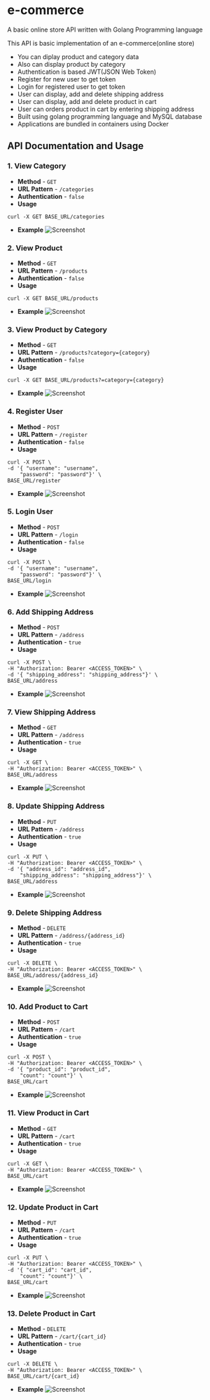 # e-commerce
A basic online store API written with Golang Programming language

This API is basic implementation of an e-commerce(online store)
- You can diplay product and category data
- Also can display product by category
- Authentication is based JWT(JSON Web Token)
- Register for new user to get token
- Login for registered user to get token
- User can display, add and delete shipping address
- User can display, add and delete product in cart
- User can orders product in cart by entering shipping address
- Built using golang programming language and MySQL database
- Applications are bundled in containers using Docker

## API Documentation and Usage

### 1. View Category
- **Method** - `GET` <br>
- **URL Pattern** - `/categories` <br>
- **Authentication** - `false` <br>
- **Usage**
```
curl -X GET BASE_URL/categories
```
- **Example**
![Screenshot](/screenshots/GetCategory.png)

### 2. View Product
- **Method** - `GET` <br>
- **URL Pattern** - `/products` <br>
- **Authentication** - `false` <br>
- **Usage**
```
curl -X GET BASE_URL/products 
```
- **Example**
![Screenshot](/screenshots/GetProduct.png)

### 3. View Product by Category
- **Method** - `GET` <br>
- **URL Pattern** - `/products?category={category}` <br>
- **Authentication** - `false` <br>
- **Usage**
```
curl -X GET BASE_URL/products?=category={category}
```
- **Example**
![Screenshot](/screenshots/GetProductbyCategory.png)

### 4. Register User
- **Method** - `POST` <br>
- **URL Pattern** - `/register` <br>
- **Authentication** - `false` <br>
- **Usage**
```
curl -X POST \
-d '{ "username": "username", 
    "password": "password"}' \
BASE_URL/register
```
- **Example**
![Screenshot](/screenshots/Register.png)

### 5. Login User
- **Method** - `POST` <br>
- **URL Pattern** - `/login` <br>
- **Authentication** - `false` <br>
- **Usage**
```
curl -X POST \
-d '{ "username": "username", 
    "password": "password"}' \
BASE_URL/login
```
- **Example**
![Screenshot](/screenshots/Login.png)

### 6. Add Shipping Address
- **Method** - `POST` <br>
- **URL Pattern** - `/address` <br>
- **Authentication** - `true` <br>
- **Usage**
```
curl -X POST \
-H "Authorization: Bearer <ACCESS_TOKEN>" \
-d '{ "shipping_address": "shipping_address"}' \
BASE_URL/address
```
- **Example**
![Screenshot](/screenshots/PostAddress.png)

### 7. View Shipping Address
- **Method** - `GET` <br>
- **URL Pattern** - `/address` <br>
- **Authentication** - `true` <br>
- **Usage**
```
curl -X GET \
-H "Authorization: Bearer <ACCESS_TOKEN>" \
BASE_URL/address
```
- **Example**
![Screenshot](/screenshots/GetAddress.png)

### 8. Update Shipping Address
- **Method** - `PUT` <br>
- **URL Pattern** - `/address` <br>
- **Authentication** - `true` <br>
- **Usage**
```
curl -X PUT \
-H "Authorization: Bearer <ACCESS_TOKEN>" \
-d '{ "address_id": "address_id",
    "shipping_address": "shipping_address"}' \
BASE_URL/address
```
- **Example**
![Screenshot](/screenshots/PutAddress.png)

### 9. Delete Shipping Address
- **Method** - `DELETE` <br>
- **URL Pattern** - `/address/{address_id}` <br>
- **Authentication** - `true` <br>
- **Usage**
```
curl -X DELETE \
-H "Authorization: Bearer <ACCESS_TOKEN>" \
BASE_URL/address/{address_id}
```
- **Example**
![Screenshot](/screenshots/DeleteAddress.png)

### 10. Add Product to Cart
- **Method** - `POST` <br>
- **URL Pattern** - `/cart` <br>
- **Authentication** - `true` <br>
- **Usage**
```
curl -X POST \
-H "Authorization: Bearer <ACCESS_TOKEN>" \
-d '{ "product_id": "product_id", 
    "count": "count"}' \
BASE_URL/cart
```
- **Example**
![Screenshot](/screenshots/PostCart.png)

### 11. View Product in Cart
- **Method** - `GET` <br>
- **URL Pattern** - `/cart` <br>
- **Authentication** - `true` <br>
- **Usage**
```
curl -X GET \
-H "Authorization: Bearer <ACCESS_TOKEN>" \
BASE_URL/cart
```
- **Example**
![Screenshot](/screenshots/GetCart.png)

### 12. Update Product in Cart
- **Method** - `PUT` <br>
- **URL Pattern** - `/cart` <br>
- **Authentication** - `true` <br>
- **Usage**
```
curl -X PUT \
-H "Authorization: Bearer <ACCESS_TOKEN>" \
-d '{ "cart_id": "cart_id", 
    "count": "count"}' \
BASE_URL/cart
```
- **Example**
![Screenshot](/screenshots/PutCart.png)

### 13. Delete Product in Cart
- **Method** - `DELETE` <br>
- **URL Pattern** - `/cart/{cart_id}` <br>
- **Authentication** - `true` <br>
- **Usage**
```
curl -X DELETE \
-H "Authorization: Bearer <ACCESS_TOKEN>" \
BASE_URL/cart/{cart_id}
```
- **Example**
![Screenshot](/screenshots/DeleteCart.png)


